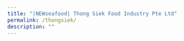 ```yaml
---
title: "|NEWseafood| Thong Siek Food Industry Pte Ltd"
permalink: /thongsiek/
description: ""
---
```

